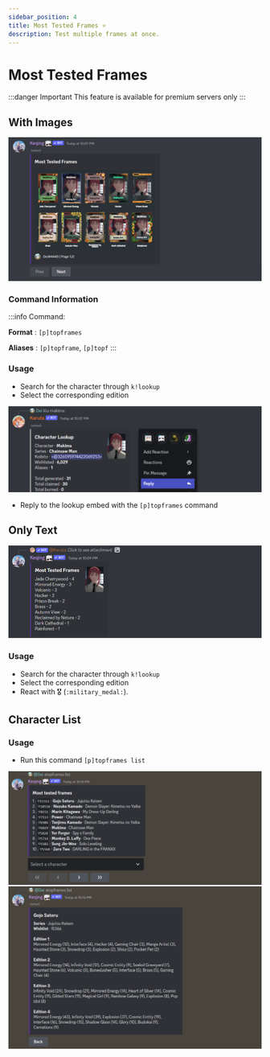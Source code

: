 ```yaml
---
sidebar_position: 4
title: Most Tested Frames ⭐
description: Test multiple frames at once.
---
```


# Most Tested Frames

:::danger Important
This feature is available for premium servers only
:::

## With Images

![Morph Tester](/img/features/mosttest1.png ':size=100%')
### Command Information


:::info Command:

**Format** : `[p]topframes`

**Aliases** : `[p]topframe`, `[p]topf`
:::

### Usage

- Search for the character through `k!lookup`
- Select the corresponding edition

![Morph Tester](/img/features/mosttest11.png ':size=100%')

- Reply to the lookup embed with the `[p]topframes` command

## Only Text

![Morph Tester](/img/features/mosttest2.png ':size=100%')

### Usage
- Search for the character through `k!lookup`
- Select the corresponding edition
- React with 🎖️ (`:military_medal:`).

## Character List

### Usage
- Run this command `[p]topframes list`

![Morph Tester](/img/features/mosttest3.png ':size=100%')
![Morph Tester](/img/features/mosttest33.png ':size=100%')
